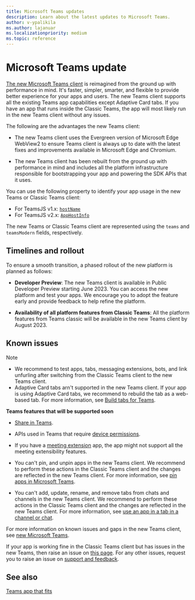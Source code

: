 ```yaml
---
title: Microsoft Teams updates
description: Learn about the latest updates to Microsoft Teams.
author: v-ypalikila
ms.author: lajanuar
ms.localizationpriority: medium
ms.topic: reference
---
```

# Microsoft Teams update

[The new Microsoft Teams client](https://www.microsoft.com/en-us/microsoft-365/blog/2023/03/27/welcome-to-the-new-era-of-microsoft-teams/) is reimagined from the ground up with performance in mind. It's faster, simpler, smarter, and flexible to provide better experience for your apps and users. The new Teams client supports all the existing Teams app capabilities except Adaptive Card tabs. If you have an app that runs inside the Classic Teams, the app will most likely run in the new Teams client without any issues.

The following are the advantages the new Teams client:  

* The new Teams client uses the Evergreen version of Microsoft Edge WebView2 to ensure Teams client is always up to date with the latest fixes and improvements available in Microsoft Edge and Chromium.

* The new Teams client has been rebuilt from the ground up with performance in mind and includes all the platform infrastructure responsible for bootstrapping your app and powering the SDK APIs that it uses.  

You can use the following property to identify your app usage in the new Teams or Classic Teams client:

* For TeamsJS v1.x: [`hostName`](/javascript/api/@microsoft/teams-js/hostname?view=msteams-client-js-latest&preserve-view=true)
* For TeamsJS v2.x: [`AppHostInfo`](/javascript/api/@microsoft/teams-js/app.appinfo?view=msteams-client-js-latest&preserve-view=true#@microsoft-teams-js-app-appinfo-host)

The new Teams or Classic Teams client are represented using the `teams` and `teamsModern` fields, respectively.

## Timelines and rollout

To ensure a smooth transition, a phased rollout of the new platform is planned as follows:

* **Developer Preview**: The new Teams client is available in Public Developer Preview starting June 2023. You can access the new platform and test your apps. We encourage you to adopt the feature early and provide feedback to help refine the platform.

* **Availability of all platform features from Classic Teams**: All the platform features from Teams classic will be available in the new Teams client by August 2023.

## Known issues

> [!NOTE]
>
> * We recommend to test apps, tabs, messaging extensions, bots, and link unfurling after switching from the Classic Teams client to the new Teams client.
> * Adaptive Card tabs arn't supported in the new Teams client. If your app is using Adaptive Card tabs, we recommend to rebuild the tab as a web-based tab. For more information, see [Build tabs for Teams](../tabs/how-to/build-adaptive-card-tabs.md).

**Teams features that will be supported soon**

* [Share in Teams](../concepts/build-and-test/share-to-teams-from-personal-app-or-tab.md).

* APIs used in Teams that require [device permissions](../concepts/device-capabilities/native-device-permissions.md).

* If you have a [meeting extension](../apps-in-teams-meetings/teams-apps-in-meetings.md) app, the app might not support all the meeting extensibility features.

* You can't pin, and unpin apps in the new Teams client. We recommend to perform these actions in the Classic Teams client and the changes are reflected in the new Teams client. For more information, see [pin apps in Microsoft Teams](https://support.microsoft.com/office/pin-an-app-for-easy-access-3045fd44-6604-4ba7-8ecc-1c0d525e89ec).

* You can't add, update, rename, and remove tabs from chats and channels in the new Teams client. We recommend to perform these actions in the Classic Teams client and the changes are reflected in the new Teams client. For more information, see [use an app in a tab in a channel or chat](https://support.microsoft.com/office/use-an-app-in-a-tab-in-a-channel-or-chat-83d0514f-2134-4db5-80f2-e9b43e111d57).

For more information on known issues and gaps in the new Teams client, see [new Microsoft Teams](/microsoftteams/new-teams-desktop-admin?tabs=teams-admin-center#known-issues).

If your app is working fine in the Classic Teams client but has issues in the new Teams, then raise an issue on [this page](https://github.com/MicrosoftDocs/msteams-docs/issues/new?title=&body=%0A%0A%5BEnter%20feedback%20here%5D%0A%0A%0A---%0A%23%23%23%23%20Document%20Details%0A%0A%E2%9A%A0%20*Do%20not%20edit%20this%20section.%20It%20is%20required%20for%20learn.microsoft.com%20%E2%9E%9F%20GitHub%20issue%20linking.*%0A%0A*%20ID%3A%2019ddf42e-0a47-7717-52d4-e549155480a2%0A*%20Version%20Independent%20ID%3A%204bbe9beb-233f-cfd5-097b-f280aab5fde8%0A*%20Content%3A%20%5BMicrosoft%20Teams%20developer%20community%20support%20and%20feedback%20-%20Teams%5D(https%3A%2F%2Flearn.microsoft.com%2Fen-us%2Fmicrosoftteams%2Fplatform%2Ffeedback)%0A*%20Content%20Source%3A%20%5Bmsteams-platform%2Ffeedback.md%5D(https%3A%2F%2Fgithub.com%2FMicrosoftDocs%2Fmsteams-docs%2Fblob%2Fmain%2Fmsteams-platform%2Ffeedback.md)%0A*%20Service%3A%20**msteams**%0A*%20GitHub%20Login%3A%20%40surbhigupta%0A*%20Microsoft%20Alias%3A%20**lajanuar**). For any other issues, request you to raise an issue on [support and feedback](../feedback.md#developer-community-forums).

## See also

[Teams app that fits](../overview.md)
